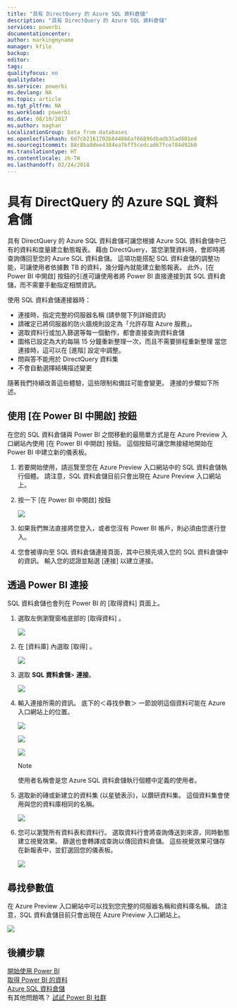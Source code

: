 ```yaml
---
title: "具有 DirectQuery 的 Azure SQL 資料倉儲"
description: "具有 DirectQuery 的 Azure SQL 資料倉儲"
services: powerbi
documentationcenter: 
author: markingmyname
manager: kfile
backup: 
editor: 
tags: 
qualityfocus: no
qualitydate: 
ms.service: powerbi
ms.devlang: NA
ms.topic: article
ms.tgt_pltfrm: NA
ms.workload: powerbi
ms.date: 08/10/2017
ms.author: maghan
LocalizationGroup: Data from databases
ms.openlocfilehash: 6d7cb2161702b844866af66896dbadb35ad801ed
ms.sourcegitcommit: 88c8ba8dee4384ea7bff5cedcad67fce784d92b0
ms.translationtype: HT
ms.contentlocale: zh-TW
ms.lasthandoff: 02/24/2018
---
```

# <a name="azure-sql-data-warehouse-with-directquery"></a>具有 DirectQuery 的 Azure SQL 資料倉儲
具有 DirectQuery 的 Azure SQL 資料倉儲可讓您根據 Azure SQL 資料倉儲中已有的資料和度量建立動態報表。 藉由 DirectQuery，當您瀏覽資料時，會即時將查詢傳回至您的 Azure SQL 資料倉儲。 這項功能搭配 SQL 資料倉儲的調整功能，可讓使用者依據數 TB 的資料，幾分鐘內就能建立動態報表。 此外，[在 Power BI 中開啟]  按鈕的引進可讓使用者將 Power BI 直接連接到其 SQL 資料倉儲，而不需要手動指定相關資訊。

使用 SQL 資料倉儲連接器時：

* 連接時，指定完整的伺服器名稱 (請參閱下列詳細資訊)
* 請確定已將伺服器的防火牆規則設定為「允許存取 Azure 服務」。
* 選取資料行或加入篩選等每一個動作，都會直接查詢資料倉儲
* 圖格已設定為大約每隔 15 分鐘重新整理一次，而且不需要排程重新整理  當您連接時，這可以在 [進階] 設定中調整。
* 問與答不能用於 DirectQuery 資料集
* 不會自動選擇結構描述變更

隨著我們持續改善這些體驗，這些限制和備註可能會變更。 連接的步驟如下所述。

## <a name="using-the-open-in-power-bi-button"></a>使用 [在 Power BI 中開啟] 按鈕
在您的 SQL 資料倉儲與 Power BI 之間移動的最簡單方式是在 Azure Preview 入口網站內使用 [在 Power BI 中開啟]  按鈕。 這個按鈕可讓您無接縫地開始在 Power BI 中建立新的儀表板。

1. 若要開始使用，請巡覽至您在 Azure Preview 入口網站中的 SQL 資料倉儲執行個體。 請注意，SQL 資料倉儲目前只會出現在 Azure Preview 入口網站上。
2. 按一下 [在 Power BI 中開啟]  按鈕
   
    ![](media/service-azure-sql-data-warehouse-with-direct-connect/openinpowerbi.png)
3. 如果我們無法直接將您登入，或者您沒有 Power BI 帳戶，則必須由您進行登入。
4. 您會被導向至 SQL 資料倉儲連接頁面，其中已預先填入您的 SQL 資料倉儲中的資訊。 輸入您的認證並點選 [連接] 以建立連接。

## <a name="connecting-through-power-bi"></a>透過 Power BI 連接
SQL 資料倉儲也會列在 Power BI 的 [取得資料] 頁面上。 

1. 選取左側瀏覽窗格底部的 [取得資料]  。  
   
    ![](media/service-azure-sql-data-warehouse-with-direct-connect/getdatabutton.png)
2. 在 [資料庫] 內選取 [取得] 。
   
    ![](media/service-azure-sql-data-warehouse-with-direct-connect/databases.png)
3. 選取 **SQL 資料倉儲**\> **連接**。
   
    ![](media/service-azure-sql-data-warehouse-with-direct-connect/azuresqldatawarehouseconnect.png)
4. 輸入連接所需的資訊。 底下的＜尋找參數＞  一節說明這個資料可能在 Azure 入口網站上的位置。
   
    ![](media/service-azure-sql-data-warehouse-with-direct-connect/servername.png)
   
    ![](media/service-azure-sql-data-warehouse-with-direct-connect/servernamewithadvanced.png)
   
    ![](media/service-azure-sql-data-warehouse-with-direct-connect/username.png)
   
   > [!NOTE]
   > 使用者名稱會是您 Azure SQL 資料倉儲執行個體中定義的使用者。
   > 
   > 
5. 選取新的磚或新建立的資料集 (以星號表示)，以鑽研資料集。 這個資料集會使用與您的資料庫相同的名稱。
   
    ![](media/service-azure-sql-data-warehouse-with-direct-connect/dataset2.png)
6. 您可以瀏覽所有資料表和資料行。 選取資料行會將查詢傳送到來源，同時動態建立視覺效果。 篩選也會轉譯成查詢以傳回資料倉儲。 這些視覺效果可儲存在新報表中，並釘選回您的儀表板。
   
    ![](media/service-azure-sql-data-warehouse-with-direct-connect/explore3.png)

## <a name="finding-parameter-values"></a>尋找參數值
在 Azure Preview 入口網站中可以找到您完整的伺服器名稱和資料庫名稱。 請注意，SQL 資料倉儲目前只會出現在 Azure Preview 入口網站上。

![](media/service-azure-sql-data-warehouse-with-direct-connect/azureportal.png)

## <a name="next-steps"></a>後續步驟
[開始使用 Power BI](service-get-started.md)  
[取得 Power BI 的資料](service-get-data.md)  
[Azure SQL 資料倉儲](https://azure.microsoft.com/en-us/documentation/services/sql-data-warehouse/)  
有其他問題嗎？ [試試 Power BI 社群](http://community.powerbi.com/)

